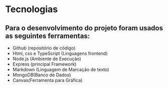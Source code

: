 
# Tecnologias

## Para o desenvolvimento do projeto foram usados as seguintes ferramentas:

* Github (repositório de código)
* Html, css e TypeScript (Linguagens frontend)
* Node.js (Ambiente de Execução)
* Express (principal Framework)
* Markdown (Linguagem de Marcação de texto)
* MongoDB(Banco de Dados)
* Canvas(Ferramenta para Gráfica)



